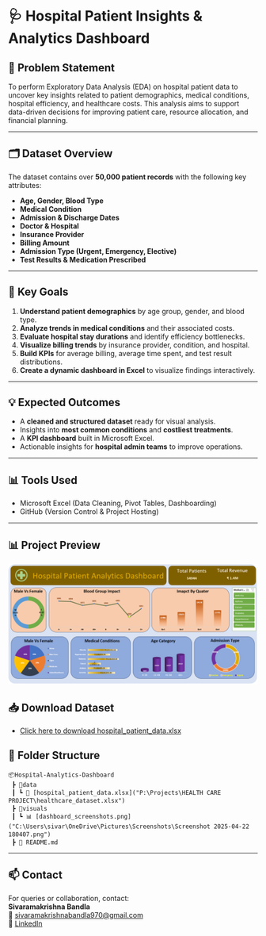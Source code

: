 
# 🩺 Hospital Patient Insights & Analytics Dashboard

## 📌 Problem Statement

To perform Exploratory Data Analysis (EDA) on hospital patient data to uncover key insights related to patient demographics, medical conditions, hospital efficiency, and healthcare costs. This analysis aims to support data-driven decisions for improving patient care, resource allocation, and financial planning.

---

## 🗂️ Dataset Overview

The dataset contains over **50,000 patient records** with the following key attributes:
- **Age, Gender, Blood Type**
- **Medical Condition**
- **Admission & Discharge Dates**
- **Doctor & Hospital**
- **Insurance Provider**
- **Billing Amount**
- **Admission Type (Urgent, Emergency, Elective)**
- **Test Results & Medication Prescribed**

---

## 🧩 Key Goals

1. **Understand patient demographics** by age group, gender, and blood type.
2. **Analyze trends in medical conditions** and their associated costs.
3. **Evaluate hospital stay durations** and identify efficiency bottlenecks.
4. **Visualize billing trends** by insurance provider, condition, and hospital.
5. **Build KPIs** for average billing, average time spent, and test result distributions.
6. **Create a dynamic dashboard in Excel** to visualize findings interactively.

---

## 💡 Expected Outcomes

- A **cleaned and structured dataset** ready for visual analysis.
- Insights into **most common conditions** and **costliest treatments**.
- A **KPI dashboard** built in Microsoft Excel.
- Actionable insights for **hospital admin teams** to improve operations.

---

## 📊 Tools Used

- Microsoft Excel (Data Cleaning, Pivot Tables, Dashboarding)
- GitHub (Version Control & Project Hosting)

---

## 📊 Project Preview


![Dashboard Preview](https://github.com/SRK0724/Health/blob/main/Screenshot%202025-04-22%20180407.png)

## 📥 Download Dataset

- [Click here to download hospital_patient_data.xlsx](https://github.com/SRK0724/Health/blob/main/healthcare_dataset.xlsx)


## 📁 Folder Structure

```
📦Hospital-Analytics-Dashboard
 ┣ 📂data
 ┃ ┗ 📄 [hospital_patient_data.xlsx]("P:\Projects\HEALTH CARE PROJECT\healthcare_dataset.xlsx")
 ┣ 📂visuals
 ┃ ┗ 📊 [dashboard_screenshots.png]("C:\Users\sivar\OneDrive\Pictures\Screenshots\Screenshot 2025-04-22 180407.png")
 ┣ 📄 README.md
```

---


  

## 📫 Contact

For queries or collaboration, contact:  
**Sivaramakrishna Bandla**  
📧 sivaramakrishnabandla970@gmail.com  
🔗 [LinkedIn](https://www.linkedin.com/in/sivaramakrishnacareergpt)

